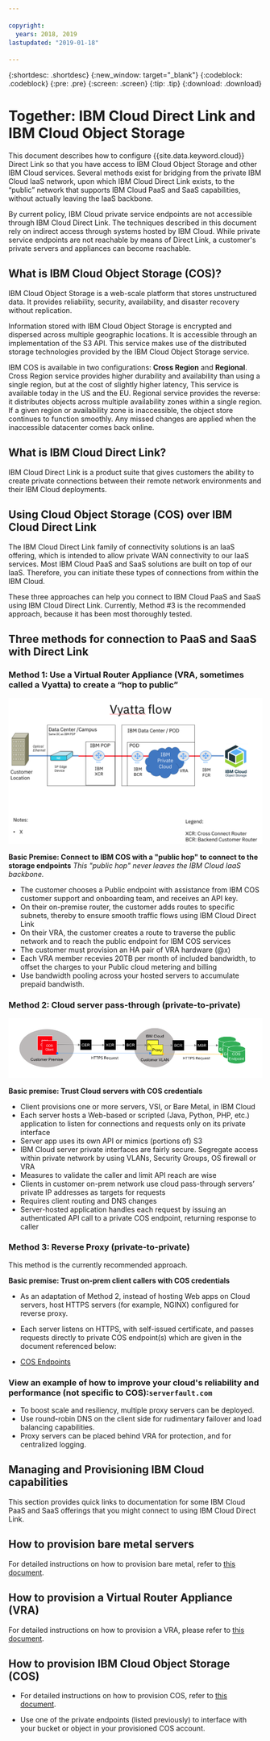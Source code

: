 ```yaml
---

copyright:
  years: 2018, 2019
lastupdated: "2019-01-18"

---
```


{:shortdesc: .shortdesc}
{:new_window: target="_blank"}
{:codeblock: .codeblock}
{:pre: .pre}
{:screen: .screen}
{:tip: .tip}
{:download: .download}

# Together: IBM Cloud Direct Link and IBM Cloud Object Storage

This document describes how to configure {{site.data.keyword.cloud}} Direct Link so that you have access to IBM Cloud Object Storage and other IBM Cloud services. Several methods exist for bridging from the private IBM Cloud IaaS network, upon which IBM Cloud Direct Link exists, to the “public” network that supports IBM Cloud PaaS and SaaS capabilities, without actually leaving the IaaS backbone.

By current policy, IBM Cloud private service endpoints are not accessible through IBM Cloud Direct Link. The techniques described in this document rely on indirect access through systems hosted by IBM Cloud. While private service endpoints are not reachable by means of Direct Link, a customer's private servers and appliances can become reachable.

## What is IBM Cloud Object Storage (COS)?

IBM Cloud Object Storage is a web-scale platform that stores unstructured data. It provides reliability, security, availability, and disaster recovery without replication. 

Information stored with IBM Cloud Object Storage is encrypted and dispersed across multiple geographic locations. It is accessible through an implementation of the S3 API. This service makes use of the distributed storage technologies provided by the IBM Cloud Object Storage service.

IBM COS is available in two configurations: **Cross Region** and **Regional**. Cross Region service provides higher durability and availability than using a single region, but at the cost of slightly higher latency, This service is available today in the US and the EU. Regional service provides the reverse: it distributes objects across multiple availability zones within a single region. If a given region or availability zone is inaccessible, the object store continues to function smoothly. Any missed changes are applied when the inaccessible datacenter comes back online.

## What is IBM Cloud Direct Link?

IBM Cloud Direct Link is a product suite that gives customers the ability to create private connections between their remote network environments and their IBM Cloud deployments. 

## Using Cloud Object Storage (COS) over IBM Cloud Direct Link

The IBM Cloud Direct Link family of connectivity solutions is an IaaS offering, which is intended to allow private WAN connectivity to our IaaS services. Most IBM Cloud PaaS and SaaS solutions are built on top of our IaaS. Therefore, you can initiate these types of connections from within the IBM Cloud.

These three approaches can help you connect to IBM Cloud PaaS and SaaS using IBM Cloud Direct Link. Currently, Method #3 is the recommended approach, because it has been most thoroughly tested.

## Three methods for connection to PaaS and SaaS with Direct Link


### Method 1: Use a Virtual Router Appliance (VRA, sometimes called a Vyatta) to create a “hop to public”
 
![vyatta-flow.png](images/vyatta-flow.png)



**Basic Premise: Connect to IBM COS with a "public hop" to connect to the storage endpoints**
*This "public hop" never leaves the IBM Cloud IaaS backbone.*

* The customer chooses a Public endpoint with assistance from IBM COS customer support and onboarding team, and receives an API key.
* On their on-premise router, the customer adds routes to specific subnets, thereby to ensure smooth traffic flows using IBM Cloud Direct Link
* On their VRA, the customer creates a route to traverse the public network and to reach the public endpoint for IBM COS services
* The customer must provision an HA pair of VRA hardware (@x)
* Each VRA member recevies 20TB per month of included bandwidth, to offset the charges to your Public cloud metering and billing
* Use bandwidth pooling across your hosted servers to accumulate prepaid bandwisth.


### Method 2: Cloud server pass-through (private-to-private)

![reverse=proxy](images/reverse-proxy.png)

**Basic premise: Trust Cloud servers with COS credentials**

 * Client provisions one or more servers, VSI, or Bare Metal, in IBM Cloud
 * Each server hosts a Web-based or scripted (Java, Python, PHP, etc.) application to listen for connections and requests only on its private interface
 * Server app uses its own API or mimics (portions of) S3
 * IBM Cloud server private interfaces are fairly secure. Segregate access within private network by using VLANs, Security Groups, OS firewall or VRA
 * Measures to validate the caller and limit API reach are wise
 * Clients in customer on-prem network use cloud pass-through servers’ private IP addresses as targets for requests
 * Requires client routing and DNS changes
 * Server-hosted application handles each request by issuing an authenticated API call to a private COS endpoint, returning response to caller

### Method 3: Reverse Proxy (private-to-private)

This method is the currently recommended approach.

**Basic premise: Trust on-prem client callers with COS credentials**

 

 * As an adaptation of Method 2, instead of hosting Web apps on Cloud servers, host HTTPS servers (for example,  NGINX) configured for reverse proxy.
 * Each server listens on HTTPS, with self-issued certificate, and passes requests directly to private COS endpoint(s) which are given in the document referenced below:
 
* [COS Endpoints](docs/services/cloud-object-storage/basics?topic=cloud-object-storage-endpoints#endpoints)
 
### View an example of how to improve your cloud's reliability and performance (not specific to COS):`serverfault.com`

 * To boost scale and resiliency, multiple proxy servers can be deployed. 
 * Use round-robin DNS on the client side for rudimentary failover and load balancing capabilities.
 * Proxy servers can be placed behind VRA for protection, and for centralized logging.
 
 ## Managing and Provisioning IBM Cloud capabilities 
 
This section provides quick links to documentation for some IBM Cloud PaaS and SaaS offerings that you might connect to using IBM Cloud Direct Link.

## How to provision bare metal servers

For detailed instructions on how to provision bare metal, refer to [this document](https://cloud.ibm.com/docs/bare-metal?topic=bare-metal-about-bare-metal-servers).

## How to provision a Virtual Router Appliance (VRA)

For detailed instructions on how to provision a VRA, please refer to [this document](/docs/infrastructure/virtual-router-appliance?topic=virtual-router-appliance-getting-started-with-ibm-virtual-router-appliance#getting-started).

## How to provision IBM Cloud Object Storage (COS)

 * For detailed instructions on how to provision COS, refer to [this document](https://cloud.ibm.com/catalog/services/cloud-object-storage).
 
 * Use one of the private endpoints (listed previously) to interface with your bucket or object in your provisioned COS account.

